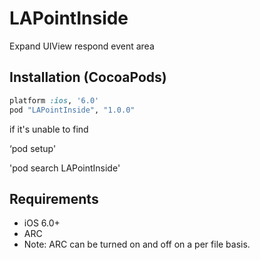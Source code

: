 # LAPointInside
Expand UIView respond event area

## Installation (CocoaPods)

```ruby
platform :ios, '6.0'
pod "LAPointInside", "1.0.0"
```

if it's unable to find

‘pod setup'

'pod search LAPointInside'

## Requirements

- iOS 6.0+
- ARC
- Note: ARC can be turned on and off on a per file basis.
